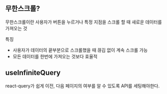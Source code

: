 ## 무한스크롤?

무한스크롤이란 사용자가 버튼을 누르거나 특정 지점을 스크롤 할 때 새로운 데이터를 가져오는 것

특징

- 사용자가 데이터의 끝부분으로 스크롤했을 때 끊김 없이 계속 스크롤 가능
- 모든 데이터를 한번에 가져오는 것보다 효율적

## useInfiniteQuery

react-query가 쉽게 이전, 다음 페이지의 여부를 알 수 있도록 API를 세팅해야한다.
